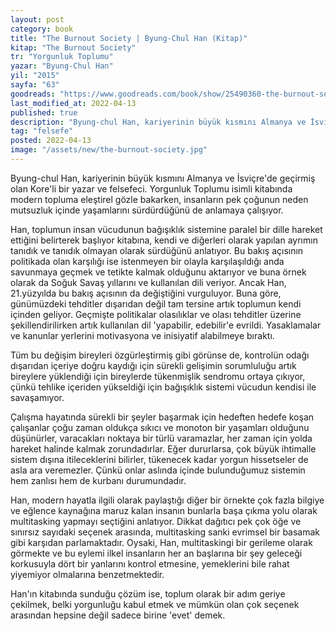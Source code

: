 ```yaml
---
layout: post
category: book
title: "The Burnout Society | Byung-Chul Han (Kitap)"
kitap: "The Burnout Society"
tr: "Yorgunluk Toplumu"
yazar: "Byung-Chul Han"
yil: "2015"
sayfa: "63"
goodreads: "https://www.goodreads.com/book/show/25490360-the-burnout-society"
last_modified_at: 2022-04-13
published: true
description: "Byung-chul Han, kariyerinin büyük kısmını Almanya ve İsviçre'de geçirmiş olan Kore'li bir yazar ve felsefeci. Yorgunluk Toplumu isimli kitabında modern topluma eleştirel gözle bakarken, insanların pek çoğunun neden mutsuzluk içinde yaşamlarını sürdürdüğünü de anlamaya çalışıyor."
tag: "felsefe"
posted: 2022-04-13
image: "/assets/new/the-burnout-society.jpg"
---
```


Byung-chul Han, kariyerinin büyük kısmını Almanya ve İsviçre'de geçirmiş olan Kore'li bir yazar ve felsefeci. Yorgunluk Toplumu isimli kitabında modern topluma eleştirel gözle bakarken, insanların pek çoğunun neden mutsuzluk içinde yaşamlarını sürdürdüğünü de anlamaya çalışıyor.

Han, toplumun insan vücudunun bağışıklık sistemine paralel bir dille hareket ettiğini belirterek başlıyor kitabına, kendi ve diğerleri olarak yapılan ayrımın tanıdık ve tanıdık olmayan olarak sürdüğünü anlatıyor. Bu bakış açısının politikada olan karşılığı ise istenmeyen bir olayla karşılaşıldığı anda savunmaya geçmek ve tetikte kalmak olduğunu aktarıyor ve buna örnek olarak da Soğuk Savaş yıllarını ve kullanılan dili veriyor. Ancak Han, 21.yüzyılda bu bakış açısının da değiştiğini vurguluyor. Buna göre, günümüzdeki tehditler dışarıdan değil tam tersine artık toplumun kendi içinden geliyor. Geçmişte politikalar olasılıklar ve olası tehditler üzerine şekillendirilirken artık kullanılan dil 'yapabilir, edebilir'e evrildi. Yasaklamalar ve kanunlar yerlerini motivasyona ve inisiyatif alabilmeye bıraktı.

Tüm bu değişim bireyleri özgürleştirmiş gibi görünse de, kontrolün odağı dışarıdan içeriye doğru kaydığı için sürekli gelişimin sorumluluğu artık bireylere yüklendiği için bireylerde tükenmişlik sendromu ortaya çıkıyor, çünkü tehlike içeriden yükseldiği için bağışıklık sistemi vücudun kendisi ile savaşamıyor.

Çalışma hayatında sürekli bir şeyler başarmak için hedeften hedefe koşan çalışanlar çoğu zaman oldukça sıkıcı ve monoton bir yaşamları olduğunu düşünürler, varacakları noktaya bir türlü varamazlar, her zaman için yolda hareket halinde kalmak zorundadırlar. Eğer dururlarsa, çok büyük ihtimalle sistem dışına itileceklerini bilirler, tükenecek kadar yorgun hissetseler de asla ara veremezler. Çünkü onlar aslında içinde bulunduğumuz sistemin hem zanlısı hem de kurbanı durumundadır.

Han, modern hayatla ilgili olarak paylaştığı diğer bir örnekte çok fazla bilgiye ve eğlence kaynağına maruz kalan insanın bunlarla başa çıkma yolu olarak multitasking yapmayı seçtiğini anlatıyor. Dikkat dağıtıcı pek çok öğe ve sınırsız sayıdaki seçenek arasında, multitasking sanki evrimsel bir basamak gibi karşıdan parlamaktadır. Oysaki, Han, multitaskingi bir gerileme olarak görmekte ve bu eylemi ilkel insanların her an başlarına bir şey geleceği korkusuyla dört bir yanlarını kontrol etmesine, yemeklerini bile rahat yiyemiyor olmalarına benzetmektedir.

Han'ın kitabında sunduğu çözüm ise, toplum olarak bir adım geriye çekilmek, belki yorgunluğu kabul etmek ve mümkün olan çok seçenek arasından hepsine değil sadece birine 'evet' demek.
